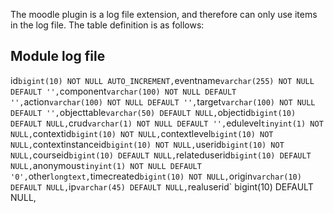 
The moodle plugin is a log file extension, and therefore can only use items in the log file.  The table definition is as follows:

## Module log file

   id` bigint(10) NOT NULL AUTO_INCREMENT,
  `eventname` varchar(255) NOT NULL DEFAULT '',
  `component` varchar(100) NOT NULL DEFAULT '',
  `action` varchar(100) NOT NULL DEFAULT '',
  `target` varchar(100) NOT NULL DEFAULT '',
  `objecttable` varchar(50) DEFAULT NULL,
  `objectid` bigint(10) DEFAULT NULL,
  `crud` varchar(1) NOT NULL DEFAULT '',
  `edulevel` tinyint(1) NOT NULL,
  `contextid` bigint(10) NOT NULL,
  `contextlevel` bigint(10) NOT NULL,
  `contextinstanceid` bigint(10) NOT NULL,
  `userid` bigint(10) NOT NULL,
  `courseid` bigint(10) DEFAULT NULL,
  `relateduserid` bigint(10) DEFAULT NULL,
  `anonymous` tinyint(1) NOT NULL DEFAULT '0',
  `other` longtext,
  `timecreated` bigint(10) NOT NULL,
  `origin` varchar(10) DEFAULT NULL,
  `ip` varchar(45) DEFAULT NULL,
  `realuserid` bigint(10) DEFAULT NULL,
